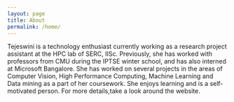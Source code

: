 ```yaml
---
layout: page
title: About 
permalink: /home/
---
```


Tejeswini is a technology enthusiast currently working as a research project assistant at the HPC lab of SERC, IISc. Previously, she has worked with professors from CMU during the IPTSE winter school, and has also interned at Microsoft Bangalore. She has worked on several projects in the areas of Computer Vision, High Performance Computing, Machine Learning and Data mining as a part of her coursework. She enjoys learning and is a self-motivated person. For more details,take a look around the website.

</br>
</br>
</br>
</br>
</br>
</br>
</br>
</br>
</br>









